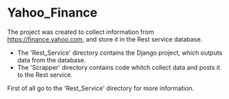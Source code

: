 # Yahoo_Finance

The project was created to collect information from https://finance.yahoo.com, and store it in the Rest service database.

- The 'Rest_Service' directory contains the Django project, which outputs data from the database.
- The 'Scrapper' directory contains code whitch collect data and posts it to the Rest service.

First of all go to the 'Rest_Service' directory for more information.

